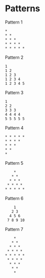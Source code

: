 # Patterns

Pattern 1
```
*
* *
* * *
* * * *
* * * * *
```

Pattern 2
```
1
1 2
1 2 3
1 2 3 4
1 2 3 4 5
```

Pattern 3
```
1
2 2
3 3 3
4 4 4 4
5 5 5 5 5
```

Pattern 4
```
* * * * *
* * * *
* * *
* *
*
```

Pattern 5
```
    *
   * *
  * * *
 * * * *
* * * * *
```

Pattern 6
```
    1
   2 3
  4 5 6
 7 8 9 10
```

Pattern 7
```
    *
   * *
  * * *
 * * * *
* * * * *
 * * * * 
  * * *
   * *
    *
```